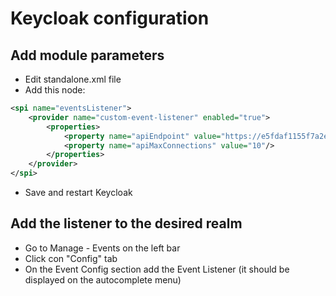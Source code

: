 # Keycloak configuration

## Add module parameters

* Edit standalone.xml file
* Add this node:

```xml
<spi name="eventsListener">
    <provider name="custom-event-listener" enabled="true">
        <properties>
            <property name="apiEndpoint" value="https://e5fdaf1155f7a2e9feeae00b482ae056.m.pipedream.net"/>
            <property name="apiMaxConnections" value="10"/>
        </properties>
    </provider>
</spi>
```

* Save and restart Keycloak

## Add the listener to the desired realm 

* Go to Manage - Events on the left bar
* Click con "Config" tab
* On the Event Config section add the Event Listener (it should be displayed on the autocomplete menu)